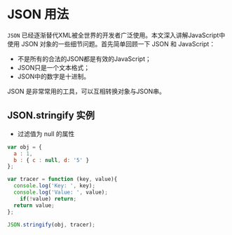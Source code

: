 # JSON 用法
`JSON` 已经逐渐替代XML被全世界的开发者广泛使用。本文深入讲解JavaScript中使用 JSON 对象的一些细节问题。首先简单回顾一下 JSON 和 JavaScript：

* 不是所有的合法的JSON都是有效的JavaScript；
* JSON只是一个文本格式；
* JSON中的数字是十进制。

JSON 是非常常用的工具，可以互相转换对象与JSON串。

## JSON.stringify 实例

* 过滤值为 null 的属性

```js
var obj = {
  a : 1,
  b : { c : null, d: '5' }
};

var tracer = function (key, value){
  console.log('Key: ', key);
  console.log('Value: ', value);
	if(!value) return;
  return value;
};

JSON.stringify(obj, tracer);
```
